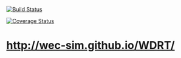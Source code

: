 [![Build Status](https://travis-ci.com/ssolson/WDRT.svg?branch=CI)](https://travis-ci.com/ssolson/WDRT)

[![Coverage Status](https://coveralls.io/repos/github/ssolson/WDRT/badge.svg?branch=CI)](https://coveralls.io/github/ssolson/WDRT?branch=test_long)

# http://wec-sim.github.io/WDRT/
 
